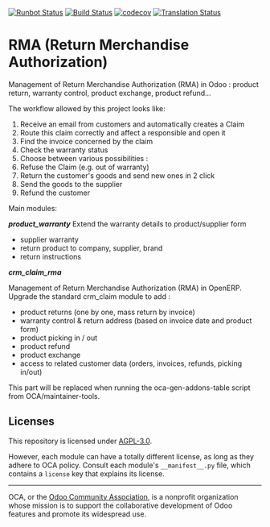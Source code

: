 [![Runbot Status](https://runbot.odoo-community.org/runbot/badge/flat/145/13.0.svg)](https://runbot.odoo-community.org/runbot/repo/github-com-oca-rma-145)
[![Build Status](https://travis-ci.com/OCA/rma.svg?branch=13.0)](https://travis-ci.com/OCA/rma)
[![codecov](https://codecov.io/gh/OCA/rma/branch/13.0/graph/badge.svg)](https://codecov.io/gh/OCA/rma)
[![Translation Status](https://translation.odoo-community.org/widgets/rma-13-0/-/svg-badge.svg)](https://translation.odoo-community.org/engage/rma-13-0/?utm_source=widget)

<!-- /!\ do not modify above this line -->

# RMA (Return Merchandise Authorization)

Management of Return Merchandise Authorization (RMA) in Odoo : product return, warranty control, product exchange, product refund...

The workflow allowed by this project looks like:

1. Receive an email from customers and automatically creates a Claim
1. Route this claim correctly and affect a responsible and open it
1. Find the invoice concerned by the claim
1. Check the warranty status
1. Choose between various possibilities :
  1. Refuse the Claim (e.g. out of warranty)
  1. Return the customer's goods and send new ones in 2 click
  1. Send the goods to the supplier
  1. Refund the customer


Main modules:

***product_warranty***
Extend the warranty details to product/supplier form
* supplier warranty
* return product to company, supplier, brand
* return instructions

***crm_claim_rma***

Management of Return Merchandise Authorization (RMA) in OpenERP.
Upgrade the standard crm_claim module to add :
* product returns (one by one, mass return by invoice)
* warranty control & return address (based on invoice date and product form)
* product picking in / out
* product refund
* product exchange
* access to related customer data (orders, invoices, refunds, picking in/out)


<!-- /!\ do not modify below this line -->

<!-- prettier-ignore-start -->

[//]: # (addons)

This part will be replaced when running the oca-gen-addons-table script from OCA/maintainer-tools.

[//]: # (end addons)

<!-- prettier-ignore-end -->

## Licenses

This repository is licensed under [AGPL-3.0](LICENSE).

However, each module can have a totally different license, as long as they adhere to OCA
policy. Consult each module's `__manifest__.py` file, which contains a `license` key
that explains its license.

----

OCA, or the [Odoo Community Association](http://odoo-community.org/), is a nonprofit
organization whose mission is to support the collaborative development of Odoo features
and promote its widespread use.
